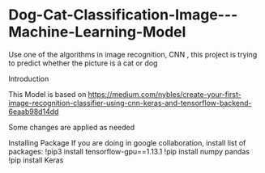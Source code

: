 # Dog-Cat-Classification-Image---Machine-Learning-Model
Use one of the algorithms in image recognition, CNN , this project is trying to predict whether the picture is a cat or dog


Introduction

This Model is based on https://medium.com/nybles/create-your-first-image-recognition-classifier-using-cnn-keras-and-tensorflow-backend-6eaab98d14dd

Some changes are applied as needed

Installing Package
If you are doing in google collaboration, install list of packages:
!pip3 install tensorflow-gpu==1.13.1
!pip install numpy pandas
!pip install Keras
